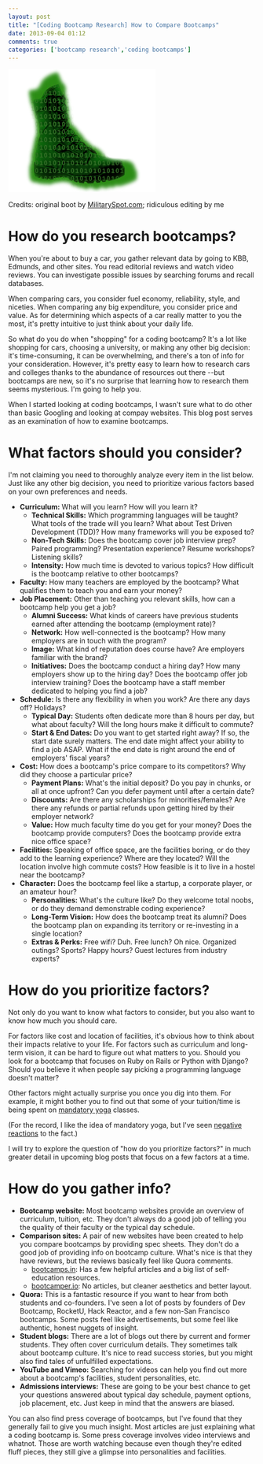 ```yaml
---
layout: post
title: "[Coding Bootcamp Research] How to Compare Bootcamps"
date: 2013-09-04 01:12
comments: true
categories: ['bootcamp research','coding bootcamps']
---
```

![my coding bootcamp logo](/images/mycodingbootcamplogo_SP.png)

<p class='my-caption'>Credits: original boot by <a href='http://store.militaryspot.com/v/vspfiles/photos/BV390%20DES-2T.jpg'>MilitarySpot.com</a>; ridiculous editing by me</p>

# How do you research bootcamps?
When you're about to buy a car, you gather relevant data by going to KBB, Edmunds, and other sites. You read editorial reviews and watch video reviews. You can investigate possible issues by searching forums and recall databases.

When comparing cars, you consider fuel economy, reliability, style, and niceties. When comparing any big expenditure, you consider price and value. As for determining which aspects of a car really matter to you the most, it's pretty intuitive to just think about your daily life.

So what do you do when "shopping" for a coding bootcamp? It's a lot like shopping for cars, choosing a university, or making any other big decision: it's time-consuming, it can be overwhelming, and there's a ton of info for your consideration. However, it's pretty easy to learn how to research cars and colleges thanks to the abundance of resources out there --but bootcamps are new, so it's no surprise that learning how to research them seems mysterious. I'm going to help you.

When I started looking at coding bootcamps, I wasn't sure what to do other than basic Googling and looking at compay websites. This blog post serves as an examination of how to examine bootcamps.

# What factors should you consider?
I'm not claiming you need to thoroughly analyze every item in the list below. Just like any other big decision, you need to prioritize various factors based on your own preferences and needs.

- **Curriculum:** What will you learn? How will you learn it?
    - **Technical Skills:**
    Which programming languages will be taught? What tools of the trade will you learn? What about Test Driven Development (TDD)? How many frameworks will you be exposed to?
    - **Non-Tech Skills:** Does the bootcamp cover job interview prep? Paired programming? Presentation experience? Resume workshops? Listening skills?
    - **Intensity:** How much time is devoted to various topics? How difficult is the bootcamp relative to other bootcamps?
- **Faculty:** How many teachers are employed by the bootcamp? What qualifies them to teach you and earn your money?
- **Job Placement:** Other than teaching you relevant skills, how can a bootcamp help you get a job?
    - **Alumni Success:** What kinds of careers have previous students earned after attending the bootcamp (employment rate)?
    - **Network:** How well-connected is the bootcamp? How many employers are in touch with the program?
    - **Image:** What kind of reputation does course have? Are employers familiar with the brand?
    - **Initiatives:** Does the bootcamp conduct a hiring day? How many employers show up to the hiring day? Does the bootcamp offer job interview training? Does the bootcamp have a staff member dedicated to helping you find a job?
- **Schedule:** Is there any flexibility in when you work? Are there any days off? Holidays?
    - **Typical Day:** Students often dedicate more than 8 hours per day, but what about faculty? Will the long hours make it difficult to commute?
    - **Start & End Dates:** Do you want to get started right away? If so, the start date surely matters. The end date might affect your ability to find a job ASAP. What if the end date is right around the end of employers' fiscal years?
- **Cost:** How does a bootcamp's price compare to its competitors? Why did they choose a particular price?
	- **Payment Plans:** What's the initial deposit? Do you pay in chunks, or all at once upfront? Can you defer payment until after a certain date?
	- **Discounts:** Are there any scholarships for minorities/females? Are there any refunds or partial refunds upon getting hired by their employer network?
    - **Value:** How much faculty time do you get for your money? Does the bootcamp provide computers? Does the bootcamp provide extra nice office space?
- **Facilities:** Speaking of office space, are the facilities boring, or do they add to the learning experience? Where are they located? Will the location involve high commute costs? How feasible is it to live in a hostel near the bootcamp?
- **Character:** Does the bootcamp feel like a startup, a corporate player, or an amateur hour?
    - **Personalities:** What's the culture like? Do they welcome total noobs, or do they demand demonstrable coding experience?
    - **Long-Term Vision:** How does the bootcamp treat its alumni? Does the bootcamp plan on expanding its territory or re-investing in a single location?
    - **Extras & Perks:** Free wifi? Duh. Free lunch? Oh nice. Organized outings? Sports? Happy hours? Guest lectures from industry experts?

# How do you prioritize factors?
Not only do you want to know what factors to consider, but you also want to know how much you should care.

For factors like cost and location of facilities, it's obvious how to think about their impacts relative to your life. For factors such as curriculum and long-term vision, it can be hard to figure out what matters to you. Should you look for a bootcamp that focuses on Ruby on Rails or Python with Django? Should you believe it when people say picking a programming language doesn't matter?

Other factors might actually surprise you once you dig into them. For example, it might bother you to find out that some of your tuition/time is being spent on [mandatory yoga](http://devbootcamp.com/2013/01/30/yoga-panic-pandas-3-things-you-might-not-expect-from-a-programming-bootcamp/) classes.

(For the record, I like the idea of mandatory yoga, but I've seen [negative reactions](http://qr.ae/IL5Mc) to the fact.)

I will try to explore the question of "how do you prioritize factors?" in much greater detail in upcoming blog posts that focus on a few factors at a time.

# How do you gather info?

- **Bootcamp website:** Most bootcamp websites provide an overview of curriculum, tuition, etc. They don't always do a good job of telling you the quality of their faculty or the typical day schedule.
- **Comparison sites:** A pair of new websites have been created to help you compare bootcamps by providing spec sheets. They don't do a good job of providing info on bootcamp culture. What's nice is that they have reviews, but the reviews basically feel like Quora comments.
    - [bootcamps.in](http://bootcamps.in): Has a few helpful articles and a big list of self-education resources.
    - [bootcamper.io](http://bootcamper.io): No articles, but cleaner aesthetics and better layout.
- **Quora:** This is a fantastic resource if you want to hear from both students and co-founders. I've seen a lot of posts by founders of Dev Bootcamp, RocketU, Hack Reactor, and a few non-San Francisco bootcamps. Some posts feel like advertisements, but some feel like authentic, honest nuggets of insight.
- **Student blogs:** There are a lot of blogs out there by current and former students. They often cover curriculum details. They sometimes talk about bootcamp culture. It's nice to read success stories, but you might also find tales of unfulfilled expectations.
- **YouTube and Vimeo:** Searching for videos can help you find out more about a bootcamp's facilities, student personalities, etc.
- **Admissions interviews:** These are going to be your best chance to get your questions answered about typical day schedule, payment options, job placement, etc. Just keep in mind that the answers are biased.

You can also find press coverage of bootcamps, but I've found that they generally fail to give you much insight. Most articles are just explaining what a coding bootcamp is. Some press coverage involves video interviews and whatnot. Those are worth watching because even though they're edited fluff pieces, they still give a glimpse into personalities and facilities.